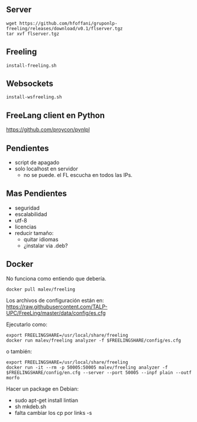 

Server
------

    wget https://github.com/hfoffani/gruponlp-freeling/releases/download/v0.1/flserver.tgz
    tar xvf flserver.tgz


Freeling
--------

    install-freeling.sh

Websockets
----------

    install-wsfreeling.sh



FreeLang client en Python
-----------

https://github.com/proycon/pynlpl



Pendientes
---------

- script de apagado
- solo localhost en servidor
    + no se puede. el FL escucha en todos las IPs.



Mas Pendientes
---------

- seguridad
- escalabilidad
- utf-8
- licencias
- reducir tamaño:
    + quitar idiomas
    + ¿instalar via .deb?



Docker
------

No funciona como entiendo que debería.

    docker pull malev/freeling


Los archivos de configuración están en:
https://raw.githubusercontent.com/TALP-UPC/FreeLing/master/data/config/es.cfg

Ejecutarlo como:

    export FREELINGSHARE=/usr/local/share/freeling
    docker run malev/freeling analyzer -f $FREELINGSHARE/config/es.cfg

o también:

    export FREELINGSHARE=/usr/local/share/freeling
    docker run -it --rm -p 50005:50005 malev/freeling analyzer -f $FREELINGSHARE/config/en.cfg --server --port 50005 --inpf plain --outf morfo



Hacer un package en Debian:

- sudo apt-get install lintian
- sh mkdeb.sh
- falta cambiar los cp por links -s



